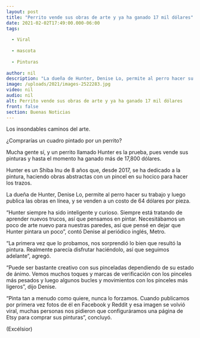 ```yaml
---
layout: post
title: "Perrito vende sus obras de arte y ya ha ganado 17 mil dólares"
date: 2021-02-02T17:49:00.000-06:00
tags:
  
  - Viral
  
  - mascota
  
  - Pinturas
  
author: nil
description: "La dueña de Hunter, Denise Lo, permite al perro hacer su trabajo y luego publica las obras en línea, y se venden a un costo de 64 dólares por pieza"
image: /uploads/2021/images-2522283.jpg
video: nil
audio: nil
alt: Perrito vende sus obras de arte y ya ha ganado 17 mil dólares
front: false
section: Buenas Noticias
---
```


Los insondables caminos del arte.

¿Comprarías un cuadro pintado por un perrito?

Mucha gente sí, y un perrito llamado Hunter es la prueba, pues vende sus pinturas y hasta el momento ha ganado más de 17,800 dólares.

Hunter es un Shiba Inu de 8 años que, desde 2017, se ha dedicado a la pintura, haciendo obras abstractas con un pincel en su hocico para hacer los trazos.

La dueña de Hunter, Denise Lo, permite al perro hacer su trabajo y luego publica las obras en línea, y se venden a un costo de 64 dólares por pieza.

“Hunter siempre ha sido inteligente y curioso. Siempre está tratando de aprender nuevos trucos, así que pensamos en pintar. Necesitábamos un poco de arte nuevo para nuestras paredes, así que pensé en dejar que Hunter pintara un poco”, contó Denise al periódico inglés, Metro.

“La primera vez que lo probamos, nos sorprendió lo bien que resultó la pintura. Realmente parecía disfrutar haciéndolo, así que seguimos adelante“, agregó.

“Puede ser bastante creativo con sus pinceladas dependiendo de su estado de ánimo. Vemos muchos toques y marcas de verificación con los pinceles más pesados ​​y luego algunos bucles y movimientos con los pinceles más ligeros”, dijo Denise.

“Pinta tan a menudo como quiere, nunca lo forzamos. Cuando publicamos por primera vez fotos de él en Facebook y Reddit y esa imagen se volvió viral, muchas personas nos pidieron que configuráramos una página de Etsy para comprar sus pinturas”, concluyó.

(Excélsior)